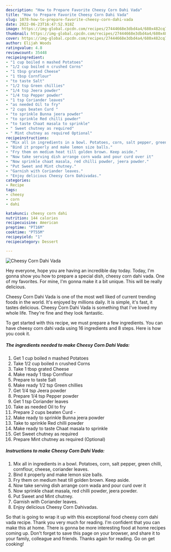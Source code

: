```yaml
---
description: "How to Prepare Favorite Cheesy Corn Dahi Vada"
title: "How to Prepare Favorite Cheesy Corn Dahi Vada"
slug: 1078-how-to-prepare-favorite-cheesy-corn-dahi-vada
date: 2022-06-23T16:47:52.918Z
image: https://img-global.cpcdn.com/recipes/27444668e3dbd4a4/680x482cq70/cheesy-corn-dahi-vada-recipe-main-photo.jpg
thumbnail: https://img-global.cpcdn.com/recipes/27444668e3dbd4a4/680x482cq70/cheesy-corn-dahi-vada-recipe-main-photo.jpg
cover: https://img-global.cpcdn.com/recipes/27444668e3dbd4a4/680x482cq70/cheesy-corn-dahi-vada-recipe-main-photo.jpg
author: Elijah Woods
ratingvalue: 4.8
reviewcount: 35448
recipeingredient:
- "1 cup boiled n mashed Potatoes"
- "1/2 cup boiled n crushed Corns"
- "1 tbsp grated Cheese"
- "1 tbsp Cornflour"
- "to taste Salt"
- "1/2 tsp Green chillies"
- "1/4 tsp Jeera powder"
- "1/4 tsp Pepper powder"
- "1 tsp Coriander leaves"
- "as needed Oil to fry"
- "2 cups beaten Curd "
- "to sprinkle Bunna jeera powder"
- "to sprinkle Red chilli powder"
- "to taste Chaat masala to sprinkle"
- " Sweet chutney as required"
- " Mint chutney as required Optional"
recipeinstructions:
- "Mix all in ingredients in a bowl. Potatoes, corn, salt pepper, green chilli, cornflour, cheese, coriander leaves."
- "Bind it properly and make lemon size balls."
- "Fry them on medium heat till golden brown. Keep aside."
- "Now take serving dish arrange corn wada and pour curd over it"
- "Now sprinkle chaat masala, red chilli powder, jeera powder."
- "Put Sweet and Mint chutney."
- "Garnish with Coriander leaves."
- "Enjoy delicious Cheesy Corn Dahivadas."
categories:
- Recipe
tags:
- cheesy
- corn
- dahi

katakunci: cheesy corn dahi 
nutrition: 144 calories
recipecuisine: American
preptime: "PT16M"
cooktime: "PT55M"
recipeyield: "1"
recipecategory: Dessert

---
```



![Cheesy Corn Dahi Vada](https://img-global.cpcdn.com/recipes/27444668e3dbd4a4/680x482cq70/cheesy-corn-dahi-vada-recipe-main-photo.jpg)

Hey everyone, hope you are having an incredible day today. Today, I'm gonna show you how to prepare a special dish, cheesy corn dahi vada. One of my favorites. For mine, I'm gonna make it a bit unique. This will be really delicious.



Cheesy Corn Dahi Vada is one of the most well liked of current trending foods in the world. It's enjoyed by millions daily. It is simple, it's fast, it tastes delicious. Cheesy Corn Dahi Vada is something that I've loved my whole life. They're fine and they look fantastic.


To get started with this recipe, we must prepare a few ingredients. You can have cheesy corn dahi vada using 16 ingredients and 8 steps. Here is how you cook it.

<!--inarticleads1-->

##### The ingredients needed to make Cheesy Corn Dahi Vada:

1. Get 1 cup boiled n mashed Potatoes
1. Take 1/2 cup boiled n crushed Corns
1. Take 1 tbsp grated Cheese
1. Make ready 1 tbsp Cornflour
1. Prepare to taste Salt
1. Make ready 1/2 tsp Green chillies
1. Get 1/4 tsp Jeera powder
1. Prepare 1/4 tsp Pepper powder
1. Get 1 tsp Coriander leaves
1. Take as needed Oil to fry
1. Prepare 2 cups beaten Curd -
1. Make ready to sprinkle Bunna jeera powder
1. Take to sprinkle Red chilli powder
1. Make ready to taste Chaat masala to sprinkle
1. Get  Sweet chutney as required
1. Prepare  Mint chutney as required (Optional)




<!--inarticleads2-->

##### Instructions to make Cheesy Corn Dahi Vada:

1. Mix all in ingredients in a bowl. Potatoes, corn, salt pepper, green chilli, cornflour, cheese, coriander leaves.
1. Bind it properly and make lemon size balls.
1. Fry them on medium heat till golden brown. Keep aside.
1. Now take serving dish arrange corn wada and pour curd over it
1. Now sprinkle chaat masala, red chilli powder, jeera powder.
1. Put Sweet and Mint chutney.
1. Garnish with Coriander leaves.
1. Enjoy delicious Cheesy Corn Dahivadas.




So that is going to wrap it up with this exceptional food cheesy corn dahi vada recipe. Thank you very much for reading. I'm confident that you can make this at home. There is gonna be more interesting food at home recipes coming up. Don't forget to save this page on your browser, and share it to your family, colleague and friends. Thanks again for reading. Go on get cooking!
